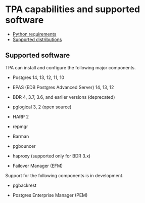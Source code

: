 # TPA capabilities and supported software

* [Python requirements](python.md)
* [Supported distributions](distributions.md)

## Supported software

TPA can install and configure the following major components.

* Postgres 14, 13, 12, 11, 10

* EPAS (EDB Postgres Advanced Server) 14, 13, 12

* BDR 4, 3.7, 3.6, and earlier versions (deprecated)

* pglogical 3, 2 (open source)

* HARP 2

* repmgr

* Barman

* pgbouncer

* haproxy (supported only for BDR 3.x)

* Failover Manager (EFM)

Support for the following components is in development.

* pgbackrest

* Postgres Enterprise Manager (PEM)
